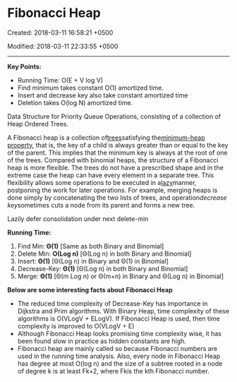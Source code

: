 # Fibonacci Heap

Created: 2018-03-11 16:58:21 +0500

Modified: 2018-03-11 22:33:55 +0500

---

**Key Points:**
-   Running Time: O(E + V log V)
-   Find minimum takes constant O(1) amortized time.
-   Insert and decrease key also take constant amortized time
-   Deletion takes O(log N) amortized time.



Data Structure for Priority Queue Operations, consisting of a collection of Heap Ordered Trees.



A Fibonacci heap is a collection of[trees](https://en.wikipedia.org/wiki/Tree_data_structure)satisfying the[minimum-heap property](https://en.wikipedia.org/wiki/Minimum-heap_property), that is, the key of a child is always greater than or equal to the key of the parent. This implies that the minimum key is always at the root of one of the trees. Compared with binomial heaps, the structure of a Fibonacci heap is more flexible. The trees do not have a prescribed shape and in the extreme case the heap can have every element in a separate tree. This flexibility allows some operations to be executed in a[lazy](https://en.wikipedia.org/wiki/Lazy_evaluation)manner, postponing the work for later operations. For example, merging heaps is done simply by concatenating the two lists of trees, and operation*decrease key*sometimes cuts a node from its parent and forms a new tree.



Lazily defer consolidation under next delete-min



**Running Time:**

1) Find Min: **Θ(1)** [Same as both Binary and Binomial]
2) Delete Min: **O(Log n)** [Θ(Log n) in both Binary and Binomial]
3) Insert: **Θ(1)** [Θ(Log n) in Binary and Θ(1) in Binomial]
4) Decrease-Key: **Θ(1)** [Θ(Log n) in both Binary and Binomial]
5) Merge: **Θ(1)** [Θ(m Log n) or Θ(m+n) in Binary and
Θ(Log n) in Binomial]



**Below are some interesting facts about Fibonacci Heap**
-   The reduced time complexity of Decrease-Key has importance in Dijkstra and Prim algorithms. With Binary Heap, time complexity of these algorithms is O(VLogV + ELogV). If Fibonacci Heap is used, then time complexity is improved to O(VLogV + E)
-   Although Fibonacci Heap looks promising time complexity wise, it has been found slow in practice as hidden constants are high.
-   Fibonacci heap are mainly called so because Fibonacci numbers are used in the running time analysis. Also, every node in Fibonacci Heap has degree at most O(log n) and the size of a subtree rooted in a node of degree k is at least Fk+2, where Fkis the kth Fibonacci number.


